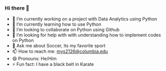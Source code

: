 ### Hi there 👋
- 🔭 I’m currently working on a project with Data Analytics using Python
- 🌱 I’m currently learning how to use Python
- 👯 I’m looking to collaborate on Python using Github
- 🤔 I’m looking for help with with understanding how to implement codes on Python 
- 💬 Ask me about Soccer, its my favorite sport
- 📫 How to reach me: mys2126@columbia.edu
- 😄 Pronouns: He/Him
- ⚡ Fun fact: I have a black belt in Karate
<!--
**mosalah2126/mosalah2126** is a ✨ _special_ ✨ repository because its `README.md` (this file) appears on your GitHub profile.

Here are some ideas to get you started:

- 🔭 I’m currently working on a project with Data Analytics using Python
- 🌱 I’m currently learning how to use Python
- 👯 I’m looking to collaborate on Python using Github
- 🤔 I’m looking for help with with understanding how to implement codes on Python 
- 💬 Ask me about Soccer, its my favorite sport
- 📫 How to reach me: mys2126@columbia.edu
- 😄 Pronouns: He/Him
- ⚡ Fun fact: I have a black belt in Karate
-->
